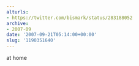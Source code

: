 ```yaml
---
alturls:
- https://twitter.com/bismark/status/283188052
archive:
- 2007-09
date: '2007-09-21T05:14:00+00:00'
slug: '1190351640'
---
```


at home

